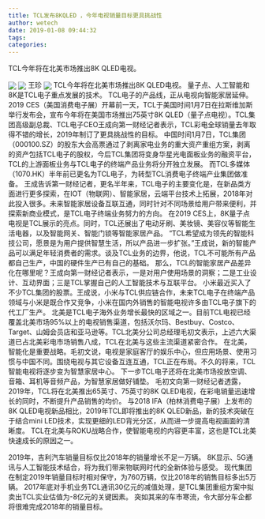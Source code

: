 ```yaml
---
title: TCL发布8KQLED ，今年电视销量目标更具挑战性
author: wetech
date: 2019-01-08 09:44:32
tags: 
categories: 
---
```

TCL今年将在北美市场推出8K QLED电视。
<!-- more -->
<img align="center" border="0" src="https://imgcdn.yicai.com/uppics/images/2019/01/225bc8007bd9090cd22509388b72832e.jpg" />
<img align="center" border="0" src="https://imgcdn.yicai.com/uppics/images/2019/01/4b2abebe18d04d614179e8a210288e10.jpg" />
王珍
<img align="center" border="0" src="https://imgcdn.yicai.com/uppics/images/2019/01/4130eb5b96b70058a5ea102d6c274131.jpg" />
TCL今年将在北美市场推出8K QLED电视。
量子点、人工智能和8K是TCL电子重点发展的技术。
TCL电子的产品线，正从电视向智能家居延伸。
2019 CES（美国消费电子展）开幕前一天，TCL于美国时间1月7日在拉斯维加斯举行发布会，宣布今年将在美国市场推出75英寸8K QLED（量子点电视）。TCL集团高级副总裁、TCL电子CEO王成向第一财经记者表示，TCL彩电全球销量去年取得不错的增长，2019年制订了更具挑战性的目标。
中国时间1月7日，TCL集团（000100.SZ）的股东大会高票通过了剥离家电业务的重大资产重组方案，剥离的资产包括TCL电子的股权，今后TCL集团将变身华星光电面板业务的融资平台，TCL的上游面板业务与TCL电子的终端产品业务将分开独立发展。
而TCL多媒体（1070.HK）半年前已更名为TCL电子，为转型TCL消费电子终端产业集团做准备。
王成告诉第一财经记者，更名半年来，TCL电子的主要变化是，在新品类方面进行更多探索，在IOT（物联网）、智能家居，云端平台技术上拓展，2018年对此投入很多。未来智能家居设备互联互通，同时针对不同场景给用户带来便利，并探索新商业模式，是TCL电子终端业务努力的方向。
在2019 CES上，8K量子点电视是TCL展示的亮点。同时，TCL还展出了电动牙刷、美妆镜、美容仪等智能生活电器，以及智能网关、智能门锁等智能家居产品。
“TCL希望成为领先的智能科技公司，愿景是为用户提供智慧生活，所以产品进一步扩张。”王成说，新的智能产品可以满足年轻消费者的需求。谈及TCL业务的边界，他说，TCL不可能所有产品都自己生产，中国的硬件生产已有自己的基础。
那么，TCL的智能家居产品差异化在哪里呢？王成向第一财经记者表示，一是对用户使用场景的洞察；二是工业设计、互动界面；三是TCL掌握自己的人工智能技术与互联平台。
小米最近买入了不少TCL集团的股票。王成说，小米与TCL供应链合作，未来TCL电子在终端产品领域与小米是既合作又竞争，小米在国内外销售的智能电视许多由TCL电子旗下的代工厂生产。
北美是TCL电子海外业务增长最快的区域之一。目前TCL电视已经覆盖北美市场95%以上的电视销售渠道，包括沃尔玛、Bestbuy、Costco、Target、山姆会员店和亚马逊等。TCL北美分公司总经理毛初文表示，上述六大渠道已占北美彩电市场销售八成，TCL在北美与这些主流渠道紧密合作。
在北美，智能化是重要战略。毛初文说，电视是家庭客厅的娱乐中心，但应用场景、使用习惯与中国不同。围绕电视与其它设备互连互通，TCL正在布局。不久的将来，TCL智能电视将逐步变为智慧家居中心。
下一步TCL电子还将在北美市场投放空调、音箱、耳机等音频产品，为智慧家居做好铺垫。
毛初文向第一财经记者透露，2019年，TCL将在北美推出65英寸、75英寸的8K QLED电视，在彩电销量迅速增长的同时，不断提升产品销售的均价。
与2018 IFA（柏林消费电子展）上发布的8K QLED电视新品相比，2019年TCL即将推出的8K QLED新品，新的技术突破在于结合mini LED技术，实现更细的LED背光分区，从而进一步提高电视画面的清晰度。
TCL在北美与ROKU战略合作，使智能电视的内容更丰富，这也是TCL北美快速成长的原因之一。
 
 
2019年，吉利汽车销量目标仅比2018年的销量增长不足一万辆。
8K显示、5G通讯与人工智能技术结合，将为我们带来物联网时代的全新体验与感受。
现代集团在制定2019年销量目标时相对保守，为760万辆，仅比2018年的销售目标多出5万辆。
2017年底对手机业务TCL通讯30亿元的减值处理，是TCL集团重组方案中拟卖出TCL实业估值为-8亿元的关键因素。
突如其来的车市寒流，令大部分车企都将很难完成2018年的销量目标。
